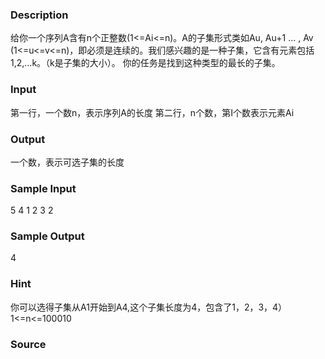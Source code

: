 
### Description
给你一个序列A含有n个正整数(1<=Ai<=n)。A的子集形式类如Au, Au+1 ... , Av (1<=u<=v<=n)，即必须是连续的。我们感兴趣的是一种子集，它含有元素包括1,2,…k。（k是子集的大小）。 
你的任务是找到这种类型的最长的子集。 


### Input
第一行，一个数n，表示序列A的长度 
第二行，n个数，第I个数表示元素Ai 

### Output
一个数，表示可选子集的长度 

### Sample Input
5
4 1 2 3 2


### Sample Output
4


### Hint
你可以选得子集从A1开始到A4,这个子集长度为4，包含了1，2，3，4）
1<=n<=100010

### Source
